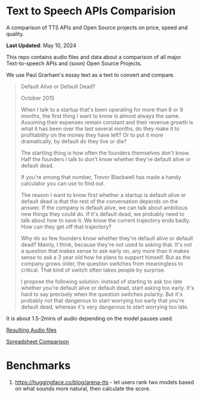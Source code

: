 # Text to Speech APIs Comparision
A comparison of TTS APIs and Open Source projects on price, speed and quality.

**Last Updated**: May 10, 2024

This repo contains audio files and data about a comparison of all major Text-to-speech APIs and (soon) Open Source Projects.

We use Paul Grarham's essay text as a text to convert and compare.

> Default Alive or Default Dead?
>
> October 2015
>
> When I talk to a startup that's been operating for more than 8 or 9 months, the first thing I want to know is almost always the same. Assuming their expenses remain constant and their revenue growth is what it has been over the last several months, do they make it to profitability on the money they have left? Or to put it more dramatically, by default do they live or die?
> 
> The startling thing is how often the founders themselves don't know. Half the founders I talk to don't know whether they're default alive or default dead.
> 
> If you're among that number, Trevor Blackwell has made a handy calculator you can use to find out.
>
> The reason I want to know first whether a startup is default alive or default dead is that the rest of the conversation depends on the answer. If the company is default alive, we can talk about ambitious new things they could do. If it's default dead, we probably need to talk about how to save it. We know the current trajectory ends badly. How can they get off that trajectory?
>
>Why do so few founders know whether they're default alive or default dead? Mainly, I think, because they're not used to asking that. It's not a question that makes sense to ask early on, any more than it makes sense to ask a 3 year old how he plans to support himself. But as the company grows older, the question switches from meaningless to critical. That kind of switch often takes people by surprise.
>
>I propose the following solution: instead of starting to ask too late whether you're default alive or default dead, start asking too early. It's hard to say precisely when the question switches polarity. But it's probably not that dangerous to start worrying too early that you're default dead, whereas it's very dangerous to start worrying too late.

It is about 1.5-2mins of audio depending on the model pauses used.

[Resulting Audio files](https://github.com/yagudaev/tts-apis-comparison/tree/main/audio)

[Spreadsheet Comparison](https://docs.google.com/spreadsheets/d/1tS4osfSbxxQ52yJr1BUOP-37KUgDgnrABi6X1IVS0_k/edit?usp=sharing)


# Benchmarks

1. https://huggingface.co/blog/arena-tts - let users rank two models based on what sounds more natural, then calculate the score.
